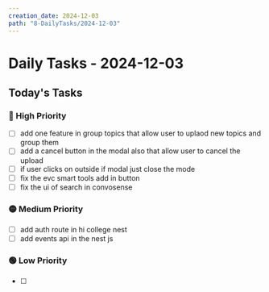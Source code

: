 ```yaml
---
creation_date: 2024-12-03
path: "8-DailyTasks/2024-12-03"
---
```

# Daily Tasks - 2024-12-03


## Today's Tasks
### 🔴 High Priority
- [ ] add one feature in group topics that allow user to uplaod new topics and group them
- [ ] add a cancel button in the modal also that allow user to cancel the upload
- [ ] if user clicks on outside if modal just close the mode
- [ ] fix the evc smart tools add in button
- [ ] fix the ui of search in convosense

### 🟡 Medium Priority
- [ ] add auth route in hi college nest 
- [ ] add events api in the nest js

### 🟢 Low Priority
- [ ] 
